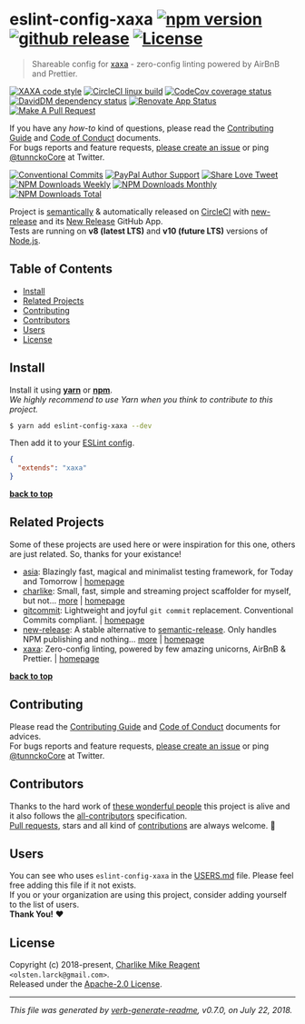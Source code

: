 # eslint-config-xaxa [![npm version][npmv-img]][npmv-url] [![github release][ghrelease-img]][ghrelease-url] [![License][license-img]][license-url]

<!-- When logo is needed
<p align="center">
  <a href="https://github.com/username/repo">
    <img src="./logo.png">
  </a>
</p>
<br>
-->

> Shareable config for [xaxa][] - zero-config linting powered by AirBnB and Prettier.

<div id="thetop"></div>

[![XAXA code style][codestyle-img]][codestyle-url]
[![CircleCI linux build][linuxbuild-img]][linuxbuild-url]
[![CodeCov coverage status][codecoverage-img]][codecoverage-url]
[![DavidDM dependency status][dependencies-img]][dependencies-url]
[![Renovate App Status][renovateapp-img]][renovateapp-url]
[![Make A Pull Request][prs-welcome-img]][prs-welcome-url]

If you have any _how-to_ kind of questions, please read the [Contributing Guide](./CONTRIBUTING.md) and [Code of Conduct](./CODE_OF_CONDUCT.md) documents.  
For bugs reports and feature requests, [please create an issue][open-issue-url] or ping [@tunnckoCore](https://twitter.com/tunnckoCore) at Twitter.

[![Conventional Commits][ccommits-img]][ccommits-url]
[![PayPal Author Support][paypal-donate-img]][paypal-donate-url]
[![Share Love Tweet][share-love-img]][share-love-url]
[![NPM Downloads Weekly][downloads-weekly-img]][npmv-url]
[![NPM Downloads Monthly][downloads-monthly-img]][npmv-url]
[![NPM Downloads Total][downloads-total-img]][npmv-url]

Project is [semantically](https://semver.org) & automatically released on [CircleCI][codecoverage-url] with [new-release][] and its [New Release](https://github.com/apps/new-release) GitHub App.  
Tests are running on **v8 (latest LTS)** and **v10 (future LTS)** versions of [Node.js][nodeversion-url].

## Table of Contents
- [Install](#install)
- [Related Projects](#related-projects)
- [Contributing](#contributing)
- [Contributors](#contributors)
- [Users](#users)
- [License](#license)

## Install
<!-- This project requires [**Node.js**][nodeversion-url] **>= 0.10.0**.  -->
Install it using [**yarn**](https://yarnpkg.com) or [**npm**](https://npmjs.com).  
_We highly recommend to use Yarn when you think to contribute to this project._

```bash
$ yarn add eslint-config-xaxa --dev
```

Then add it to your [ESLint config](https://eslint.org/docs/developer-guide/shareable-configs).

```json
{
  "extends": "xaxa"
}
```

**[back to top](#thetop)**

## Related Projects
Some of these projects are used here or were inspiration for this one, others are just related. So, thanks for your existance!
- [asia](https://www.npmjs.com/package/asia): Blazingly fast, magical and minimalist testing framework, for Today and Tomorrow | [homepage](https://github.com/olstenlarck/asia#readme "Blazingly fast, magical and minimalist testing framework, for Today and Tomorrow")
- [charlike](https://www.npmjs.com/package/charlike): Small, fast, simple and streaming project scaffolder for myself, but not… [more](https://github.com/tunnckoCore/charlike) | [homepage](https://github.com/tunnckoCore/charlike "Small, fast, simple and streaming project scaffolder for myself, but not only. Supports hundreds of template engines through the @JSTransformers API or if you want custom `render` function passed through options")
- [gitcommit](https://www.npmjs.com/package/gitcommit): Lightweight and joyful `git commit` replacement. Conventional Commits compliant. | [homepage](https://github.com/tunnckoCore/gitcommit "Lightweight and joyful `git commit` replacement. Conventional Commits compliant.")
- [new-release](https://www.npmjs.com/package/new-release): A stable alternative to [semantic-release][]. Only handles NPM publishing and nothing… [more](https://github.com/tunnckoCore/new-release#readme) | [homepage](https://github.com/tunnckoCore/new-release#readme "A stable alternative to [semantic-release][]. Only handles NPM publishing and nothing more. For creating GitHub releases use the Semantic Release GitHub App")
- [xaxa](https://www.npmjs.com/package/xaxa): Zero-config linting, powered by few amazing unicorns, AirBnB & Prettier. | [homepage](https://github.com/olstenlarck/xaxa "Zero-config linting, powered by few amazing unicorns, AirBnB & Prettier.")

**[back to top](#thetop)**

## Contributing
Please read the [Contributing Guide](./CONTRIBUTING.md) and [Code of Conduct](./CODE_OF_CONDUCT.md) documents for advices.  
For bugs reports and feature requests, [please create an issue][open-issue-url] or ping [@tunnckoCore](https://twitter.com/tunnckoCore) at Twitter.

## Contributors
Thanks to the hard work of [these wonderful people](./CONTRIBUTORS.md) this project is alive and it also follows the [all-contributors](https://github.com/kentcdodds/all-contributors) specification.  
[Pull requests](https://github.com/tunnckoCore/contributing#opening-a-pull-request), stars and all kind of [contributions](https://opensource.guide/how-to-contribute/#what-it-means-to-contribute) are always welcome. :stars:

## Users
You can see who uses `eslint-config-xaxa` in the [USERS.md](./USERS.md) file. Please feel free adding this file if it not exists.  
If you or your organization are using this project, consider adding yourself to the list of users.  
**Thank You!** :heart:

## License
Copyright (c) 2018-present, [Charlike Mike Reagent][author-link] `<olsten.larck@gmail.com>`.  
Released under the [Apache-2.0 License][license-url].

---

_This file was generated by [verb-generate-readme](https://github.com/verbose/verb-generate-readme), v0.7.0, on July 22, 2018._

<!-- Heading badges -->

[npmv-url]: https://www.npmjs.com/package/eslint-config-xaxa
[npmv-img]: https://badgen.now.sh/npm/v/eslint-config-xaxa

[ghrelease-url]: https://github.com/olstenlarck/eslint-config-xaxa/releases/latest
[ghrelease-img]: https://badgen.now.sh/github/release/olstenlarck/eslint-config-xaxa

[license-url]: https://github.com/olstenlarck/eslint-config-xaxa/blob/master/LICENSE
[license-img]: https://badgen.now.sh/npm/license/eslint-config-xaxa

<!-- Front line badges -->

[codestyle-url]: https://github.com/olstenlarck/xaxa
[codestyle-img]: https://badgen.now.sh/badge/code%20style/xaxa/green

[linuxbuild-url]: https://circleci.com/gh/olstenlarck/eslint-config-xaxa/tree/master
[linuxbuild-img]: https://badgen.now.sh/circleci/github/olstenlarck/eslint-config-xaxa/master

[codecoverage-url]: https://codecov.io/gh/olstenlarck/eslint-config-xaxa
[codecoverage-img]: https://codecov.io/gh/olstenlarck/eslint-config-xaxa/branch/master/graph/badge.svg

[dependencies-url]: https://david-dm.org/olstenlarck/eslint-config-xaxa
[dependencies-img]: https://badgen.now.sh/david/dep/olstenlarck/eslint-config-xaxa

[ccommits-url]: https://conventionalcommits.org/
[ccommits-img]: https://badgen.now.sh/badge/conventional%20commits/v1.0.0/dfb317
[new-release-url]: https://github.com/tunnckoCore/new-release
[new-release-img]: https://badgen.now.sh/badge/semantically/released/05c5ff

[downloads-weekly-img]: https://badgen.now.sh/npm/dw/eslint-config-xaxa
[downloads-monthly-img]: https://badgen.now.sh/npm/dm/eslint-config-xaxa
[downloads-total-img]: https://badgen.now.sh/npm/dt/eslint-config-xaxa

[nodeversion-img]: https://img.shields.io/node/v/eslint-config-xaxa.svg
[nodeversion-url]: https://nodejs.org/en/download

[renovateapp-url]: https://renovatebot.com
[renovateapp-img]: https://badgen.now.sh/badge/renovate/enabled/green
[prs-welcome-img]: https://badgen.now.sh/badge/PRs/welcome/green
[prs-welcome-url]: http://makeapullrequest.com
[paypal-donate-url]: https://paypal.me/tunnckoCore/10
[paypal-donate-img]: https://badgen.now.sh/badge/$/support/purple

[share-love-url]: https://twitter.com/intent/tweet?text=https://github.com/olstenlarck/eslint-config-xaxa&via=tunnckoCore
[share-love-img]: https://badgen.now.sh/badge/twitter/share/1da1f2
[open-issue-url]: https://github.com/olstenlarck/eslint-config-xaxa/issues/new
[author-link]: https://i.am.charlike.online

[new-release]: https://github.com/tunnckoCore/new-release
[semantic-release]: https://github.com/semantic-release/semantic-release
[xaxa]: https://github.com/olstenlarck/xaxa